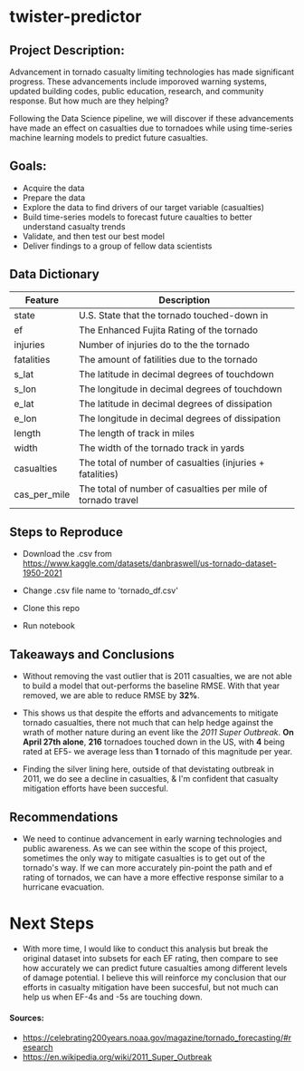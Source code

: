 # twister-predictor


## Project Description:

Advancement in tornado casualty limiting technologies has made significant progress. These advancements include imporoved warning systems, updated building codes, public education, research, and community response. But how much are they helping?

Following the Data Science pipeline, we will discover if these advancements have made an effect on casualties due to tornadoes while using time-series machine learning models to predict future casualties.

## Goals:

* Acquire the data
* Prepare the data 
* Explore the data to find drivers of our target variable (casualties)
* Build time-series models to forecast future caualties to better understand casualty trends
* Validate, and then test our best model
* Deliver findings to a group of fellow data scientists


## Data Dictionary

| Feature | Description |
| ------ | ----|
| state | U.S. State that the tornado touched-down in|
| ef | The Enhanced Fujita Rating of the tornado|
| injuries | Number of injuries do to the the tornado |
| fatalities | The amount of fatilities due to the tornado |
| s_lat | The latitude in decimal degrees of touchdown |
| s_lon | The longitude in decimal degrees of touchdown |
| e_lat | The latitude in decimal degrees of dissipation |
| e_lon | The longitude in decimal degrees of dissipation |
| length | The length of track in miles |
| width | The width of the tornado track in yards |
| casualties | The total of number of casualties (injuries + fatalities) |
| cas_per_mile | The total of number of casualties per mile of tornado travel |


## Steps to Reproduce

* Download the .csv from https://www.kaggle.com/datasets/danbraswell/us-tornado-dataset-1950-2021

* Change .csv file name to 'tornado_df.csv'

* Clone this repo

* Run notebook


## Takeaways and Conclusions


* Without removing the vast outlier that is 2011 casualties, we are not able to build a model that out-performs the baseline RMSE. With that year removed, we are able to reduce RMSE by **32%**.


* This shows us that despite the efforts and advancements to mitigate tornado casualties, there not much that can help hedge against the wrath of mother nature during an event like the *2011 Super Outbreak*. **On April 27th alone**, **216** tornadoes touched down in the US, with **4** being rated at EF5- we average less than **1** tornado of this magnitude per year.


* Finding the silver lining here, outside of that devistating outbreak in 2011, we do see a decline in casualties, & I'm confident that casualty mitigation efforts have been succesful.

## Recommendations

* We need to continue advancement in early warning technologies and public awareness. As we can see within the scope of this project, sometimes the only way to mitigate casualties is to get out of the tornado's way. If we can more accurately pin-point the path and ef rating of tornados, we can have a more effective response similar to a hurricane evacuation. 

# Next Steps

* With more time, I would like to conduct this analysis but break the original dataset into subsets for each EF rating, then compare to see how accurately we can predict future casualties among different levels of damage potential. I believe this will reinforce my conclusion that our efforts in casualty mitigation have been succesful, but not much can help us when EF-4s and -5s are touching down.   

#### Sources: 
 - https://celebrating200years.noaa.gov/magazine/tornado_forecasting/#research
 - https://en.wikipedia.org/wiki/2011_Super_Outbreak